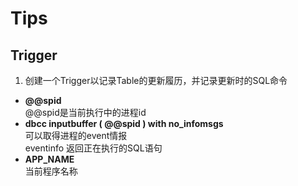 # Tips
## **Trigger**
1. 创建一个Trigger以记录Table的更新履历，并记录更新时的SQL命令  
- **@@spid**  
  @@spid是当前执行中的进程id    
- **dbcc inputbuffer ( @@spid ) with no_infomsgs**    
  可以取得进程的event情报    
  eventinfo 返回正在执行的SQL语句    
- **APP_NAME**    
  当前程序名称    
